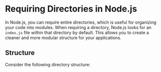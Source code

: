# Requiring Directories in Node.js

In Node.js, you can require entire directories, which is useful for organizing your code into modules. When requiring a directory, Node.js looks for an `index.js` file within that directory by default. This allows you to create a cleaner and more modular structure for your applications.

## Structure

Consider the following directory structure:

